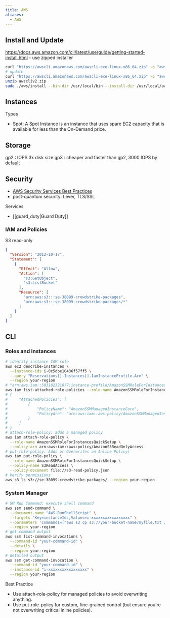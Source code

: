 ```yaml
---
title: AWS
aliases:
  - AWS
---
```

## Install and Update

https://docs.aws.amazon.com/cli/latest/userguide/getting-started-install.html - use zipped installer
```bash
curl "https://awscli.amazonaws.com/awscli-exe-linux-x86_64.zip" -o "awscliv2.zip" unzip awscliv2.zip sudo ./aws/install
# update
curl "https://awscli.amazonaws.com/awscli-exe-linux-x86_64.zip" -o "awscliv2.zip"
unzip awscliv2.zip
sudo ./aws/install --bin-dir /usr/local/bin --install-dir /usr/local/aws-cli --update
```

## Instances

Types

- Spot: A Spot Instance is an instance that uses spare EC2 capacity that is available for less than the On-Demand price.

## Storage

gp2
: IOPS 3x disk size
gp3
: cheaper and faster than gp2, 3000 IOPS by default

## Security

- [AWS Security Services Best Practices](https://aws.github.io/aws-security-services-best-practices/ "AWS Security Services Best Practices")
- post-quantum security: Lever, TLS/SSL

Services
- [[guard_duty|Guard Duty]]

### IAM and Policies

S3 read-only
```json
{
  "Version": "2012-10-17",
  "Statement": [
    {
      "Effect": "Allow",
      "Action": [
        "s3:GetObject",
        "s3:ListBucket"
      ],
      "Resource": [
        "arn:aws:s3:::se-38099-crowdstrike-packages",
        "arn:aws:s3:::se-38099-crowdstrike-packages/*"
      ]
    }
  ]
}
```

## CLI

### Roles and Instances

```bash
# identify instance IAM role
aws ec2 describe-instances \
  --instance-ids i-0c5dbe10436f57ff5 \
  --query "Reservations[].Instances[].IamInstanceProfile.Arn" \
  --region your-region
# "arn:aws:iam::583182321077:instance-profile/AmazonSSMRoleForInstancesQuickSetup"
aws iam list-attached-role-policies --role-name AmazonSSMRoleForInstancesQuickSetup
# {
#     "AttachedPolicies": [
#         {
#             "PolicyName": "AmazonSSMManagedInstanceCore",
#             "PolicyArn": "arn:aws:iam::aws:policy/AmazonSSMManagedInstanceCore"
#         }
#     ]
# }
# attach-role-policy: adds a managed policy
aws iam attach-role-policy \
  --role-name AmazonSSMRoleForInstancesQuickSetup \
  --policy-arn arn:aws:iam::aws:policy/AmazonS3ReadOnlyAccess
# put-role-policy: Adds or Overwrites an Inline Policy)
aws iam put-role-policy \
  --role-name AmazonSSMRoleForInstancesQuickSetup \
  --policy-name S3ReadAccess \
  --policy-document file://s3-read-policy.json
# Verify permissions
aws s3 ls s3://se-38099-crowdstrike-packages/ --region your-region
```

### System Manager

```bash
# SM Run Command: execute shell command
aws ssm send-command \
  --document-name "AWS-RunShellScript" \
  --targets "Key=instanceIds,Values=i-xxxxxxxxxxxxxxxxx" \
  --parameters 'commands=["aws s3 cp s3://your-bucket-name/myfile.txt /home/ec2-user/myfile.txt"]' \
  --region your-region
# get command output
aws ssm list-command-invocations \
  --command-id "your-command-id" \
  --details \
  --region your-region
# detailed output
aws ssm get-command-invocation \
  --command-id "your-command-id" \
  --instance-id "i-xxxxxxxxxxxxxxxxx" \
  --region your-region
```

Best Practice
- Use attach-role-policy for managed policies to avoid overwriting anything.
- Use put-role-policy for custom, fine-grained control (but ensure you’re not overwriting critical inline policies).